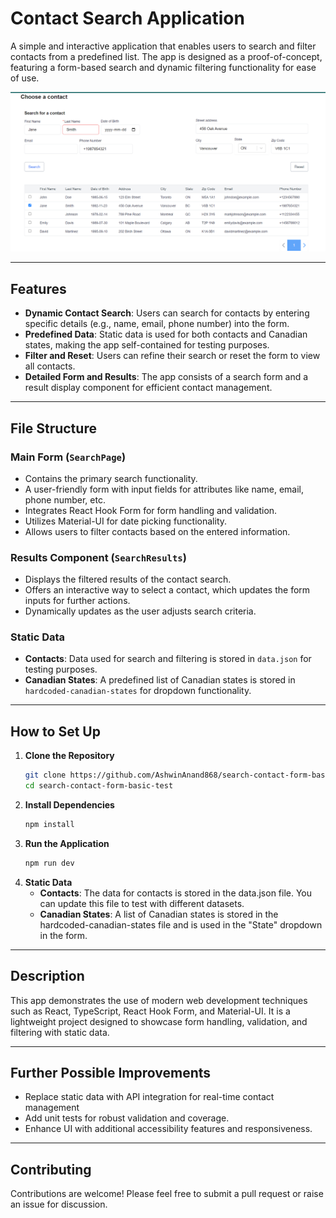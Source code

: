 # Contact Search Application

A simple and interactive application that enables users to search and filter contacts from a predefined list. The app is designed as a proof-of-concept, featuring a form-based search and dynamic filtering functionality for ease of use.

![Current UI Image](https://raw.githubusercontent.com/AshwinAnand868/search-contact-form-basic-test/refs/heads/main/ui-image.png)

---

## Features

- **Dynamic Contact Search**: Users can search for contacts by entering specific details (e.g., name, email, phone number) into the form.  
- **Predefined Data**: Static data is used for both contacts and Canadian states, making the app self-contained for testing purposes.  
- **Filter and Reset**: Users can refine their search or reset the form to view all contacts.  
- **Detailed Form and Results**: The app consists of a search form and a result display component for efficient contact management.

---

## File Structure

### **Main Form (`SearchPage`)**
- Contains the primary search functionality.
- A user-friendly form with input fields for attributes like name, email, phone number, etc.
- Integrates React Hook Form for form handling and validation.
- Utilizes Material-UI for date picking functionality.
- Allows users to filter contacts based on the entered information.

### **Results Component (`SearchResults`)**
- Displays the filtered results of the contact search.
- Offers an interactive way to select a contact, which updates the form inputs for further actions.
- Dynamically updates as the user adjusts search criteria.

### **Static Data**
- **Contacts**: Data used for search and filtering is stored in `data.json` for testing purposes.  
- **Canadian States**: A predefined list of Canadian states is stored in `hardcoded-canadian-states` for dropdown functionality.

---

## How to Set Up

1. **Clone the Repository**
   ```bash
   git clone https://github.com/AshwinAnand868/search-contact-form-basic-test.git
   cd search-contact-form-basic-test
2. **Install Dependencies**
   ```bash
   npm install
3. **Run the Application**
   ```bash
   npm run dev
4. **Static Data**
   - **Contacts**: The data for contacts is stored in the data.json file. You can update this file to test with different datasets.
   - **Canadian States**: A list of Canadian states is stored in the hardcoded-canadian-states file and is used in the "State" dropdown in the form.

---

## Description
This app demonstrates the use of modern web development techniques such as React, TypeScript, React Hook Form, and Material-UI. It is a lightweight project designed to showcase form handling, validation, and filtering with static data.

---

## Further Possible Improvements
- Replace static data with API integration for real-time contact management
- Add unit tests for robust validation and coverage.
- Enhance UI with additional accessibility features and responsiveness.

---

## Contributing
Contributions are welcome! Please feel free to submit a pull request or raise an issue for discussion.
